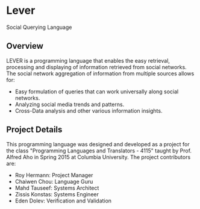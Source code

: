 # Lever
Social Querying Language

## Overview

LEVER is a programming language that enables the easy retrieval, processing and displaying of information retrieved from social networks. The social network aggregation of information from multiple sources allows for:

- Easy formulation of queries that can work universally along social networks.
- Analyzing social media trends and patterns. 
- Cross-Data analysis and other various information insights.

## Project Details

This programming language was designed and developed as a project for the class "Programming Languages and Translators - 4115" taught by Prof. Alfred Aho in Spring 2015 at Columbia University. The project contributors are:

- Roy Hermann: Project Manager
- Chaiwen Chou: Language Guru
- Mahd Tauseef: Systems Architect
- Zissis Konstas: Systems Engineer
- Eden Dolev: Verification and Validation

